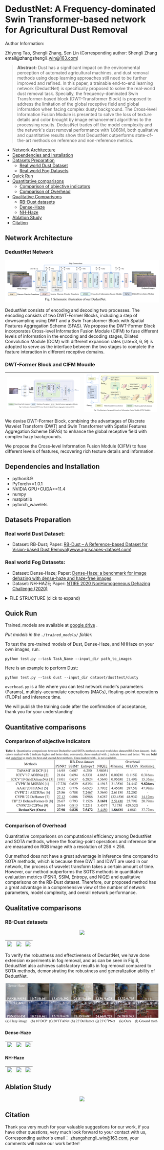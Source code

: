 # DedustNet: A Frequency-dominated Swin Transformer-based network for Agricultural Dust Removal

Author Information:

Zhiyong Tao, Shengli Zhang, Sen Lin (Corresponding author: Shengli Zhang  email@zhangshengli\_win@163.com)

>__Abstract:__ Dust has a significant impact on the environmental perception of automated agricultural machines, and dust removal methods using deep learning approaches still need to be further improved and refined. In this paper, a trainable end-to-end learning network (DedustNet) is specifically proposed to solve the real-world dust removal task. Specially, the frequency-dominated Swin Transformer-based block (DWT-Transformer Block) is proposed to address the limitation of the global receptive field and global information when facing complex dusty background. The Cross-level Information Fusion Module is presented to solve the loss of texture details and color brought by image enhancement algorithms to the processing results. DedustNet trades off the model complexity and the network's dust removal performance with 1.866M, both qualitative and quantitative results show that DedustNet outperforms state-of-the-art methods on reference and non-reference metrics.

* [Network Architecture](https://github.com/shengli666666/DedustNet#network-architecture)
* [Dependencies and Installation](https://github.com/shengli666666/DedustNet#Dependencies-and-Installation)
* [Datasets Preparation](https://github.com/shengli666666/DedustNet#Datasets-Preparation)
    * [Real world Dust Dataset ](https://github.com/shengli666666/DedustNet#Real-world-Dust-Dataset)
    * [Real world Fog Datasets](https://github.com/shengli666666/DedustNet#Real-world-Fog-Datasets)
* [Quick Run](https://github.com/shengli666666/DedustNet#Quick-Run)
* [Quantitative comparisons](https://github.com/shengli666666/DedustNet#Quantitative-comparisons)
    * [Comparison of objective indicators](https://github.com/shengli666666/DedustNet#Comparison-of-objective-indicators)
    * [Comparison of Overhead](https://github.com/shengli666666/DedustNet#Comparison-of-Overhead)
* [Qualitative Comparisons](https://github.com/shengli666666/DedustNet#Qualitative-Comparisons)
    * [RB-Dust datasets](https://github.com/shengli666666/DedustNet#RB-Dust-datasets)
    * [Dense-Haze](https://github.com/shengli666666/DedustNet#Dense-Haze)
    * [NH-Haze](https://github.com/shengli666666/DedustNet#NH-Haze)  
* [Ablation Study](https://github.com/shengli666666/DedustNet#Ablation-Study)
* [Citation](https://github.com/shengli666666/DedustNet#Citation)
   
## Network Architecture

### DedustNet Network

<center>
    <img src='network/networknew.png'>
</center>

DedustNet consists of encoding and decoding two processes. The encoding consists of two DWT-Former Blocks, including a step of downsampling using DWT and a Swin Transformer Block with Spatial Features Aggregation Scheme (SFAS). We propose the DWT-Former Block incorporates Cross-level Information Fusion Module (CIFM) to fuse different levels of information in the encoding and decoding stages, Dilated Convolution Module (DCM) with different expansion rates (rate=3, 6, 9) is adopted to serve as the interface between the two stages to complete the feature interaction in different receptive domains.

### DWT-Former Block and CIFM Moudle

|<img src="network/dwtnew.png">|<img src="network/cifmnew.png">|
|:-:|:-:|

We devise DWT-Former Block, combining the advantages of Discrete Wavelet Transform (DWT) and Swin Transformer with Spatial Features Aggregation Scheme (SFAS) to enhance the global receptive field with complex hazy backgrounds.

We propose the Cross-level Information Fusion Module (CIFM) to fuse different levels of features, recovering rich texture details and information.

## Dependencies and Installation

* python3.9
* PyTorch>=1.0.1
* NVIDIA GPU+CUDA>=11.4
* numpy
* matplotlib
* pytorch_wavelets
## Datasets Preparation

### Real world Dust Dataset:

* Dataset: RB-Dust; Paper: [RB-Dust – A Reference-based Dataset for Vision-based Dust Removal](https://arxiv.org/pdf/2306.07244.pdf)(www.agriscapes-dataset.com)

### Real world Fog Datasets:

* Dataset: Dense-Haze; Paper: [Dense-Haze: a benchmark for image dehazing with dense-haze and haze-free images](https://arxiv.org/pdf/1904.02904.pdf)
* Dataset: NH-HAZE; Paper: [NTIRE 2020 NonHomogeneous Dehazing Challenge (2020)](https://competitions.codalab.org/competitions/22236)
<details>
<summary> FILE STRUCTURE (click to expand) </summary>

```
    DedustNet
    |-- README.md
    |-- datasets
      |-- dust
          |-- dusty
              |-- *.png
          |-- clear
              |-- *.png
      |-- dense
          |-- hazy
              |-- *.png
          |-- clear
              |-- *.png
      |-- nhhaze
          |-- hazy
              |-- *.png
          |-- clear
              |-- *.png
```
</details>

## Quick Run

Trained_models are available at [google drive](https://drive.google.com/drive/my-drive?hl=zh-cn) .

*Put  models in the `./trained_models/` folder.*

To test the pre-trained models of Dust, Dense-Haze, and NHHaze on your own images, run:
```shell
python test.py --task Task_Name --input_dir path_to_images
```
Here is an example to perform Dust:

```shell
python test.py --task dust --input_dir dataset/dusttest/dusty
```
`overhead.py` is a file where you can test network model's parameters (Params), multiply-accumulate operations (MACs), floating-point operations (FLOPs) and inference time.

We will publish the training code after the confirmation of acceptance, thank you for your understanding!

## Quantitative comparisons

### Comparison of objective indicators

<center>
    <img src='images/Quantitative comparisons.png'>
</center>

### Comparison of Overhead

Quantitative comparisons on computational efficiency among DedustNet and SOTA methods, where the floating-point operations and inference time are measured on RGB image with a resolution of 256 × 256.

Our method does not have a great advantage in inference time compared to SOTA methods, which is because three DWT and IDWT are used in our network, the process of wavelet transform takes a certain amount of time. However, our method outperforms the SOTS methods in quantitative evaluation metrics (PSNR, SSIM, Entropy, and NIQE) and qualitative comparisons on the RB-Dust dataset. Therefore, our proposed method has a great advantage in a comprehensive view of the number of network parameters, model complexity, and overall network performance.

## Qualitative comparisons

### RB-Dust datasets

<center>
    <img src='images/dustall.png'>
</center>

|<img src=".\images\dust1.gif">|<img src=".\images\dust2.gif">|<img src=".\images\dust3.gif">|
|:-:|:-:|:-:|

To verify the robustness and effectiveness of DedustNet, we have done extension experiments in fog removal, and as can be seen in Fig.6, DedustNet also achieves satisfactory results in fog removal compared to SOTA methods, demonstrating the robustness and generalization ability of DedustNet.

<center>
    <img src='images/haze.png'>
</center>

#### Dense-Haze

|<img src=".\images\dense1.gif">|<img src=".\images\dense4.gif">|<img src=".\images\dense5.gif">|
|:-:|:-:|:-:|


#### NH-Haze

|<img src=".\images\nh3.gif">|<img src=".\images\nh6.gif">|<img src=".\images\nh8.gif">|
|:-:|:-:|:-:|

## Ablation Study

<center>
    <img src='images/abalation.png'>
</center>

## Citation

Thank you very much for your valuable suggestions for our work, if you have other questions, very much look forward to your contact with us, Corresponding author's email： zhangshengli_win@163.com, your comments will make our work better!
